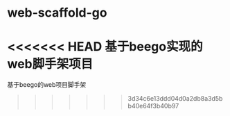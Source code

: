 # web-scaffold-go
<<<<<<< HEAD
基于beego实现的web脚手架项目
=======
基于beego的web项目脚手架
>>>>>>> 3d34c6e13ddd04d0a2db8a3d5bb40e64f3b40b97
